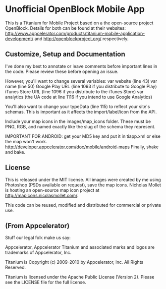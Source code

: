 Unofficial OpenBlock Mobile App
====================

This is a Titanium for Mobile Project based on a the open-source project OpenBlock. 
Details for both can be found at their websites: 
http://www.appcelerator.com/products/titanium-mobile-application-development/ and 
http://openblockproject.org/ respectively.

Customize, Setup and Documentation
------------------------

I've done my best to annotate or leave comments before important lines in the code. 
Please review these before opening an issue. 

However, you'll want to change several variables:
var website (line 43)
var name (line 50)
Google Play URL (line 1093 if you distribute to Google Play)
iTunes Store URL (line 1096 if you distribute to the iTunes Store)
var analytics (the UA code at line 1116 if you intend to use Google Analytics)

You'll also want to change your typeData (line 115) to reflect your site's schemas. 
This is important as it affects the import/label/icon from the API.

Include your map icons in the images/map_icons folder. 
These must be PNG, RGB, and named exactly like the slug of the schema they represent.

IMPORTANT FOR ANDROID: get your MD5 key and put it in tiapp.xml or else the map won't work. 
http://developer.appcelerator.com/doc/mobile/android-maps 
Finally, shake and bake.

License
----------------------------------

This is released under the MIT license. All images were created by me using Photoshop 
(PSDs available on request), save the map icons. Nicholas Mollet is hosting an open-source map icon 
project at http://mapicons.nicolasmollet.com/.

This code can be reused, modified and distributed for commercial or private use.


(From Appcelerator)
----------------------------------
Stuff our legal folk make us say:

Appcelerator, Appcelerator Titanium and associated marks and logos are 
trademarks of Appcelerator, Inc. 

Titanium is Copyright (c) 2009-2010 by Appcelerator, Inc. All Rights Reserved.

Titanium is licensed under the Apache Public License (Version 2). Please
see the LICENSE file for the full license.